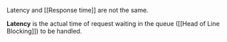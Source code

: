 Latency and [[Response time]] are not the same. 

**Latency** is the actual time of request waiting in the queue ([[Head of Line Blocking]]) to be handled.
